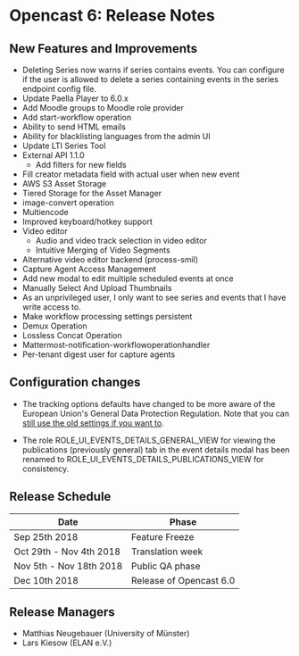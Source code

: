 Opencast 6: Release Notes
=========================

New Features and Improvements
-----------------------------

- Deleting Series now warns if series contains events. You can configure if the user is allowed to
  delete a series containing events in the series endpoint config file.
- Update Paella Player to 6.0.x
- Add Moodle groups to Moodle role provider
- Add start-workflow operation
- Ability to send HTML emails
- Ability for blacklisting languages from the admin UI
- Update LTI Series Tool
- External API 1.1.0
    - Add filters for new fields
- Fill creator metadata field with actual user when new event
- AWS S3 Asset Storage
- Tiered Storage for the Asset Manager
- image-convert operation
- Multiencode
- Improved keyboard/hotkey support
- Video editor
    - Audio and video track selection in video editor
    - Intuitive Merging of Video Segments
- Alternative video editor backend (process-smil)
- Capture Agent Access Management
- Add new modal to edit multiple scheduled events at once
- Manually Select And Upload Thumbnails
- As an unprivileged user, I only want to see series and events that I have write access to.
- Make workflow processing settings persistent
- Demux Operation
- Lossless Concat Operation
- Mattermost-notification-workflowoperationhandler
- Per-tenant digest user for capture agents


Configuration changes
---------------------

- The tracking options defaults have changed to be more aware of the European Union's General Data Protection
  Regulation. Note that you can [still use the old settings if you want to](configuration/user-statistics.and.privacy.md).

- The role ROLE_UI_EVENTS_DETAILS_GENERAL_VIEW for viewing the publications (previously general) tab in the event
  details modal has been renamed to ROLE_UI_EVENTS_DETAILS_PUBLICATIONS_VIEW for consistency.


Release Schedule
----------------

|Date                         |Phase
|-----------------------------|------------------------------------------
|Sep 25th 2018                |Feature Freeze
|Oct 29th - Nov 4th 2018      |Translation week
|Nov 5th - Nov 18th 2018      |Public QA phase
|Dec 10th 2018                |Release of Opencast 6.0


Release Managers
----------------

- Matthias Neugebauer (University of Münster)
- Lars Kiesow (ELAN e.V.)
